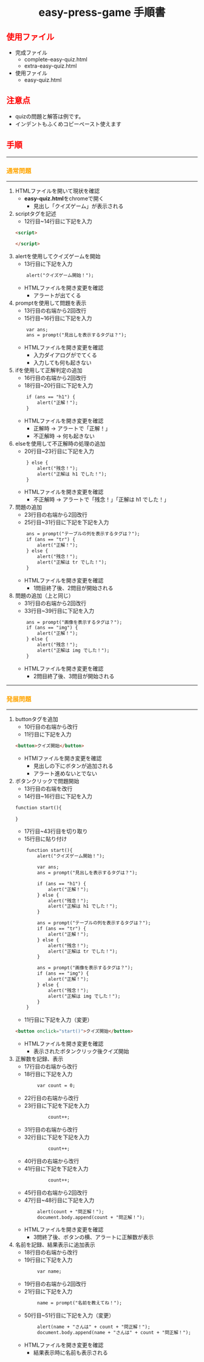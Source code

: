 <style>
    h1 { text-align: center }
    h2 { color: red; }
    h3 { color: orange; }
</style>
# easy-press-game 手順書
## 使用ファイル
- 完成ファイル
    - complete-easy-quiz.html
    - extra-easy-quiz.html
- 使用ファイル
    - easy-quiz.html
## 注意点
- quizの問題と解答は例です。
- インデントもふくめコピーペースト使えます
## 手順
***
### 通常問題
***

1. HTMLファイルを開いて現状を確認
    - **easy-quiz.html**をchromeで開く
        - 見出し「クイズゲーム」が表示される
2. scriptタグを記述
    - 12行目~14行目に下記を入力
    ``` html
    <script>
    
    </script>
    ```
3. alertを使用してクイズゲームを開始
    - 13行目に下記を入力
    ``` html
        alert("クイズゲーム開始！");
    ```
    - HTMLファイルを開き変更を確認
        - アラートが出てくる
4. promptを使用して問題を表示
    - 13行目の右端から2回改行
    - 15行目~16行目に下記を入力
    ``` html
        var ans;
        ans = prompt("見出しを表示するタグは？");
    ```
    - HTMLファイルを開き変更を確認
         - 入力ダイアログがでてくる
         - 入力しても何も起きない
5. ifを使用して正解判定の追加
    - 16行目の右端から2回改行
    - 18行目~20行目に下記を入力
    ``` html
        if (ans == "h1") {
            alert("正解！");
        }
    ```
    - HTMLファイルを開き変更を確認
        - 正解時 -> アラートで「正解！」
        - 不正解時 -> 何も起きない
6. elseを使用して不正解時の処理の追加
    - 20行目~23行目に下記を入力
    ``` html
        } else {
            alert("残念！");
            alert("正解は h1 でした！");
        }
    ```
    - HTMLファイルを開き変更を確認
        - 不正解時 -> アラートで「残念！」「正解は h1 でした！」
7. 問題の追加
    - 23行目の右端から2回改行
    - 25行目~31行目に下記を下記を入力
    ``` html
        ans = prompt("テーブルの列を表示するタグは？");
        if (ans == "tr") {
            alert("正解！");
        } else {
            alert("残念！");
            alert("正解は tr でした！");
        }
    ```
    - HTMLファイルを開き変更を確認
        - 1問目終了後、2問目が開始される
8. 問題の追加（上と同じ）
    - 31行目の右端から2回改行
    - 33行目~39行目に下記を入力
    ``` html
        ans = prompt("画像を表示するタグは？");
        if (ans == "img") {
            alert("正解！");
        } else {
            alert("残念！");
            alert("正解は img でした！");
        }
    ```
    - HTMLファイルを開き変更を確認
        - 2問目終了後、3問目が開始される

***
### 発展問題
***

1. buttonタグを追加
    - 10行目の右端から改行
    - 11行目に下記を入力
    ``` html
    <button>クイズ開始</button>
    ```
    - HTMlファイルを開き変更を確認
        - 見出しの下にボタンが追加される
        - アラート進めないとでない
2. ボタンクリックで問題開始
    - 13行目の右端を改行
    - 14行目~16行目に下記を入力
    ``` html
    function start(){
        
    }
    ```
    - 17行目~43行目を切り取り
    - 15行目に貼り付け
    ``` html
        function start(){
            alert("クイズゲーム開始！");

            var ans;
            ans = prompt("見出しを表示するタグは？");

            if (ans == "h1") {
                alert("正解！");
            } else {
                alert("残念！");
                alert("正解は h1 でした！");
            }

            ans = prompt("テーブルの列を表示するタグは？");
            if (ans == "tr") {
                alert("正解！");
            } else {
                alert("残念！");
                alert("正解は tr でした！");
            }

            ans = prompt("画像を表示するタグは？");
            if (ans == "img") {
                alert("正解！");
            } else {
                alert("残念！");
                alert("正解は img でした！");
            }
        }
    ```
    - 11行目に下記を入力（変更）
    ``` html
    <button onclick="start()">クイズ開始</button>
    ```
    - HTMLファイルを開き変更を確認
        - 表示されたボタンクリック後クイズ開始
3. 正解数を記録、表示
    - 17行目の右端から改行
    - 18行目に下記を入力
    ``` html
            var count = 0;
    ```
    - 22行目の右端から改行
    - 23行目に下記を下記を入力
    ``` html
                count++;
    ```
    - 31行目の右端から改行
    - 32行目に下記を下記を入力
    ``` html
                count++;
    ```
    - 40行目の右端から改行
    - 41行目に下記を下記を入力
    ``` html
                count++;
    ```
    - 45行目の右端から2回改行
    - 47行目~48行目に下記を入力
    ``` html
            alert(count + "問正解！");
            document.body.append(count + "問正解！");  
    ```
    - HTMLファイルを開き変更を確認
        - 3問終了後、ボタンの横、アラートに正解数が表示
4. 名前を記録、結果表示に追加表示
    - 18行目の右端から改行
    - 19行目に下記を入力
    ``` html
            var name;
    ```
    - 19行目の右端から2回改行
    - 21行目に下記を入力
    ``` html
            name = prompt("名前を教えてね！");
    ```
    - 50行目~51行目に下記を入力（変更）
    ``` html
            alert(name + "さんは" + count + "問正解！");
            document.body.append(name + "さんは" + count + "問正解！");
    ```
    - HTMLファイルを開き変更を確認
        - 結果表示時に名前も表示される
